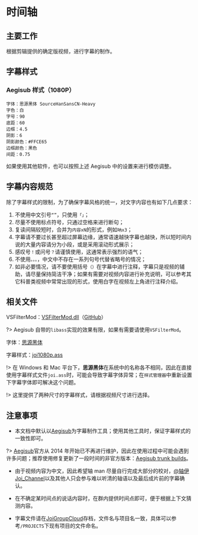 # 时间轴

## 主要工作

根据剪辑提供的确定版视频，进行字幕的制作。

## 字幕样式

### Aegisub 样式（1080P）

```
字体：思源黑体 SourceHanSansCN-Heavy
字色：白
字号：90
底距：60
边框：4.5
阴影：6
阴影颜色：#FFCE65
边框颜色：黑色
间距：0.75
```

如果使用其他软件，也可以按照上述 Aegisub 中的设置来进行模仿调整。

## 字幕内容规范

除了字幕样式的限制，为了确保字幕风格的统一，对文字内容也有如下几点要求：

1. 不使用中文引号`“”`，只使用`「」`；
2. 尽量不使用标点符号，只通过空格来进行断句；
3. 复读间隔较短时，合并为`内容xN`的形式，例如`呐x3`；
4. 字幕请不要过长甚至超过屏幕边缘，通常语速越快字幕也越快，所以短时间内说的大量内容请分为小段，或是采用滚动形式展示；
5. 感叹号`！`或问号`？`请谨慎使用，这通常表示强烈的语气；
6. 不使用`。。。`，中文中不存在一系列句号代替省略号的情况；
7. 如非必要情况，请不要使用括号`（）`在字幕中进行注释，字幕只是视频的辅助，请尽量保持简洁干净；如果有需要对视频内容进行补充说明，可以参考其它科普类视频中常常出现的形式，使用白字在视频左上角进行注释介绍。

## 相关文件

VSFilterMod：<a href="../assets/VSFilterMod.dll" target="_blank">VSFilterMod.dll</a>（[GitHub](https://github.com/sorayuki/VSFilterMod)）

?> Aegisub 自带的`libass`实现的效果有限，如果有需要请使用`VSFilterMod`。

字体：<a href="../assets/思源黑体SourceHanSansCN-Heavy.otf" target="_blank">思源黑体</a>

字幕样式：<a href="../assets/joi1080.ass" target="_blank">joi1080p.ass</a>

!> 在 Windows 和 Mac 平台下，**思源黑体**在系统中的名称各不相同，因此在直接使用字幕样式文件`joi.ass`时，可能会导致字幕字体异常；在`样式管理器`中重新设置下字幕字体即可解决这个问题。

!> 这里提供了两种尺寸的字幕样式，请根据视频尺寸进行选择。

## 注意事项

- 本文档中默认以[Aegisub](http://www.aegisub.org/)为字幕制作工具；使用其他工具时，保证字幕样式的一致性即可。

?> [Aegisub](http://www.aegisub.org/)官方从 2014 年开始已不再进行维护，因此在使用过程中可能会遇到许多问题；推荐使用修复更新了一段时间的非官方版本：[Aegisub trunk builds](http://plorkyeran.com/aegisub/)。

- 由于视频内容为中文，因此希望轴 man 尽量自行完成大部分的校对，[@轴伊 Joi_Channel](https://space.bilibili.com/61639371)以及其他人只会参与难以听清的轴语以及最后成片前的字幕确认。

- 在不确定某时间点的说话内容时，在群内提供时间点即可，便于根据上下文猜测内容。

- 字幕文件请在[JoiGroupCloud](https://pan.joi-club.cn)存档，文件名与项目名一致，具体可以参考`/PROJECTS`下现有项目的文件命名。

